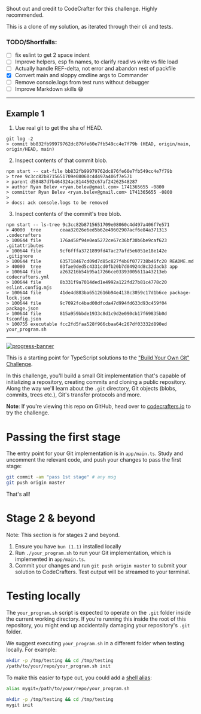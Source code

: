Shout out and credit to CodeCrafter for this challenge. Highly recommended.

This is a clone of my solution, as iterated through their cli and tests.

### TODO/Shortfalls:
 - [ ] fix eslint to get 2 space indent 
 - [ ] Improve helpers, esp fn names, to clarify read vs write vs file load
 - [ ] Actually handle REF-delta, not error and abandon rest of packfile
 - [x] Convert main and sloppy cmdline args to Commander
 - [ ] Remove console.logs from test runs without debugger
 - [ ] Improve Markdown skills 😅

---
## Example 1
1. Use real git to get the sha of HEAD.
```
git log -2
> commit bb832fb99979762dc876fe60e7fb549cc4e7f79b (HEAD, origin/main, origin/HEAD, main)
```
2. Inspect contents of that commit blob.
```
npm start -- cat-file bb832fb99979762dc876fe60e7fb549cc4e7f79b
> tree 9c3cc82b8715651709e08060c4d497a406f7e571
> parent d58487d7b464324ac8144502c67af24262548287
> author Ryan Belev <ryan.belev@gmail.com> 1741365655 -0800
> committer Ryan Belev <ryan.belev@gmail.com> 1741365655 -0800
> 
> docs: ack console.logs to be removed
```
3. Inspect contents of the commit's tree blob.
```
npm start -- ls-tree 9c3cc82b8715651709e08060c4d497a406f7e571
> 40000  tree       ceaa32026e6ed5b62e49602907acf6e84a371313 .codecrafters
> 100644 file       176a458f94e0ea5272ce67c36bf30b6be9caf623 .gitattributes
> 100644 file       9cf6fffa3721899fd47ac27afd5e6051e18e142e .gitignore
> 100644 file       635718467cd09d7d85c827f4b6f077738b46fc20 README.md
> 40000  tree       03fae9ded5c4331cd0fb20b7d04924d8c32dacb3 app
> 100644 file       a263216b54b95a17266ce03393005611a43213eb codecrafters.yml
> 100644 file       8b331f9a7014ded1e4992a122fd27b81c4778c20 eslint.config.mjs
> 100644 file       41de4d883ba6512616b94e4138c3059c17d1b6ce package-lock.json
> 100644 file       9c7092fc4bad00dfcda47d994fd633d93c459f04 package.json
> 100644 file       815a959bbde1933c8d1c9d2e090cb17f69835b0d tsconfig.json
> 100755 executable fcc2fd5faa528f966cbaa64c267df03332d890ed your_program.sh
```
---
[![progress-banner](https://backend.codecrafters.io/progress/git/8d79512b-ae04-4119-a028-33eecab83985)](https://app.codecrafters.io/users/codecrafters-bot?r=2qF)

This is a starting point for TypeScript solutions to the
["Build Your Own Git" Challenge](https://codecrafters.io/challenges/git).

In this challenge, you'll build a small Git implementation that's capable of
initializing a repository, creating commits and cloning a public repository.
Along the way we'll learn about the `.git` directory, Git objects (blobs,
commits, trees etc.), Git's transfer protocols and more.

**Note**: If you're viewing this repo on GitHub, head over to
[codecrafters.io](https://codecrafters.io) to try the challenge.

# Passing the first stage

The entry point for your Git implementation is in `app/main.ts`. Study and
uncomment the relevant code, and push your changes to pass the first stage:

```sh
git commit -am "pass 1st stage" # any msg
git push origin master
```

That's all!

# Stage 2 & beyond

Note: This section is for stages 2 and beyond.

1. Ensure you have `bun (1.1)` installed locally
1. Run `./your_program.sh` to run your Git implementation, which is implemented
   in `app/main.ts`.
1. Commit your changes and run `git push origin master` to submit your solution
   to CodeCrafters. Test output will be streamed to your terminal.

# Testing locally

The `your_program.sh` script is expected to operate on the `.git` folder inside
the current working directory. If you're running this inside the root of this
repository, you might end up accidentally damaging your repository's `.git`
folder.

We suggest executing `your_program.sh` in a different folder when testing
locally. For example:

```sh
mkdir -p /tmp/testing && cd /tmp/testing
/path/to/your/repo/your_program.sh init
```

To make this easier to type out, you could add a
[shell alias](https://shapeshed.com/unix-alias/):

```sh
alias mygit=/path/to/your/repo/your_program.sh

mkdir -p /tmp/testing && cd /tmp/testing
mygit init
```
